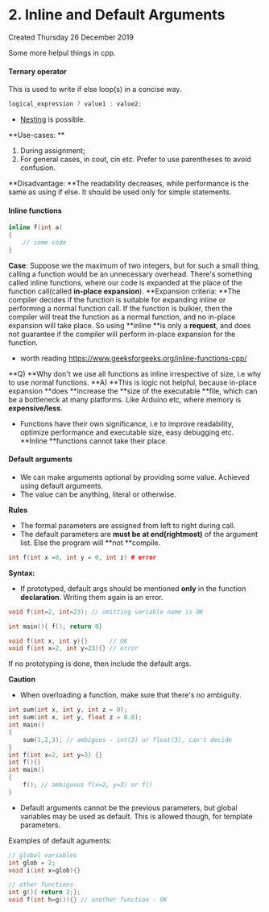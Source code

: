 # 2. Inline and Default Arguments
Created Thursday 26 December 2019

Some more helpul things in cpp.

#### Ternary operator
This is used to write if else loop(s) in a concise way.
```c++
logical_expression ? value1 : value2;
```

* [Nesting](https://www.geeksforgeeks.org/c-nested-ternary-operator/) is possible.

**Use-cases: 	**

1. During assignment;
2. For general cases, in cout, cin etc. Prefer to use parentheses to avoid confusion.

**Disadvantage: **The readability decreases, while performance is the same as using if else. It should be used only for simple statements.

#### Inline functions
```c++
inline f(int a)
{
	// some code
}
```
**Case**: Suppose we the maximum of two integers, but for such a small thing, calling a function would be an unnecessary overhead.
There's something called inline functions, where our code is expanded at the place of the function call(called **in-place expansion**).
**Expansion criteria: **The compiler decides if the function is suitable for expanding inline or performing a normal function call. If the function is bulkier, then the compiler will treat the function as a normal function, and no in-place expansion will take place. So using **inline **is only a **request**, and does not guarantee if the compiler will perform in-place expansion for the function.

* worth reading <https://www.geeksforgeeks.org/inline-functions-cpp/>

**Q) **Why don't we use all functions as inline irrespective of size, i.e why to use normal functions.
**A) **This is logic not helpful, because in-place expansion **does **increase the **size of the executable **file, which can be a bottleneck at many platforms. Like Arduino etc, where memory is **expensive/less**.

* Functions have their own significance, i.e to improve readability, optimize performance and executable size, easy debugging etc. **Inline **functions cannot take their place.


#### Default arguments

* We can make arguments optional by providing some value. Achieved using default arguments.
* The value can be anything, literal or otherwise.

**Rules**

* The formal parameters are assigned from left to right during call.
* The default parameters are **must be at end(rightmost)** of the argument list. Else the program will **not **compile.
```c++
int f(int x =0, int y = 0, int z) # error
```
**Syntax:**

* If prototyped, default args should be mentioned **only** in the function **declaration**. Writing them again is an error.
```c++
void f(int=2, int=23); // omitting variable name is OK

int main(){	f(); return 0}

void f(int x, int y){} 		// OK
void f(int x=2, int y=23){} // error
```
If no prototyping is done, then include the default args.

**Caution**

* When overloading a function, make sure that there's no ambiguity.
```c++
int sum(int x, int y, int z = 0);
int sum(int x, int y, float z = 0.0);
int main()
{
	sum(1,2,3); // ambiguos - int(3) or float(3), can't decide
}
int f(int x=2, int y=3) {}
int f(){}
int main()
{
	f(); // ambiguous f(x=2, y=3) or f()
}
```

* Default arguments cannot be the previous parameters, but global variables may be used as default. This is allowed though, for template parameters.


Examples of default aguments:
```c++
// global variables
int glob = 2;
void i(int x=glob){}

// other functions
int g(){ return 2;};
void f(int h=g()){} // another function - OK
```

